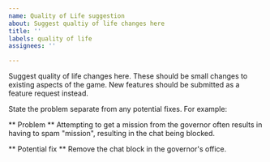 ```yaml
---
name: Quality of Life suggestion
about: Suggest qualtiy of life changes here
title: ''
labels: quality of life
assignees: ''

---
```


Suggest quality of life changes here. These should be small changes to existing aspects of the game. New features should be submitted as a feature request instead.

State the problem separate from any potential fixes. For example:

** Problem **
Attempting to get a mission from the governor often results in having to spam "mission", resulting in the chat being blocked.

** Potential fix **
Remove the chat block in the governor's office.
